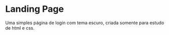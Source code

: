 # Landing Page

Uma simples página de login com tema escuro, criada somente para estudo de html e css.
